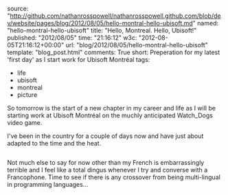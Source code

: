 source: "http://github.com/nathanrosspowell/nathanrosspowell.github.com/blob/dev/website/pages/blog/2012/08/05/hello-montral-hello-ubisoft.md"
named: "hello-montral-hello-ubisoft"
title: "Hello, Montreal. Hello, Ubisoft!"
published: "2012/08/05"
time: "21:16:12"
w3c: "2012-08-05T21:16:12+00:00"
url: "blog/2012/08/05/hello-montral-hello-ubisoft"
template: "blog_post.html"
comments: True
short: Preperation for my latest 'first day' as I start work for Ubisoft Montréal 
tags:
- life
- ubisoft
- montreal
- picture

So tomorrow is the start of a new chapter in my career and life as I will be starting work at Ubisoft Montréal on the muchly anticipated Watch_Dogs video game.

I've been in the country for a couple of days now and have just about adapted to the time and the heat.

<a href="http://imgur.com/4X0wz">
<img class="article" title="Downtown Montréal from the 15th floor of the Trylon" src="http://i.imgur.com/9Vsiu.jpg" alt=""/>
</a>

Not much else to say for now other than my French is embarrassingly terrible and I feel like a total dingus whenever I try and converse with a Francophone. Time to see if there is any crossover from being multi-lingual in programming languages...

